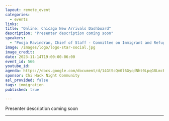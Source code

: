 ```yaml
---
layout: remote_event
categories:
  - events
links: 
title: "Online: Chicago New Arrivals Dashboard"
description: "Presenter description coming soon"
speakers:
  - "Pooja Ravindran, Chief of Staff - Committee on Immigrant and Refugee Rights"
image: /images/logo/logo-star-social.jpg
image_credit:
date: 2023-11-14T19:00:00-06:00
event_id: 566
youtube_id: 
agenda: https://docs.google.com/document/d/14GtScQm0l6GyqdNht0LpqG8LmcEF7i3COjNJ06PaTj8/edit#
sponsor: Chi Hack Night Community
asl_provided: false
tags: immigration
published: true

---
```


Presenter description coming soon

---
